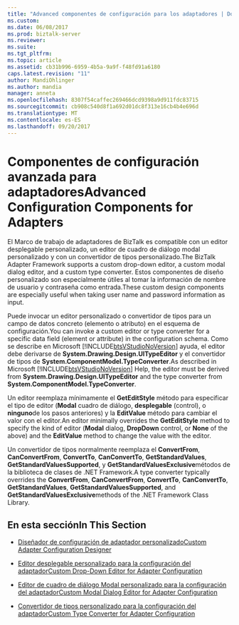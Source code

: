 ```yaml
---
title: "Advanced componentes de configuración para los adaptadores | Documentos de Microsoft"
ms.custom: 
ms.date: 06/08/2017
ms.prod: biztalk-server
ms.reviewer: 
ms.suite: 
ms.tgt_pltfrm: 
ms.topic: article
ms.assetid: cb31b996-6959-4b5a-9a9f-f48fd91a6180
caps.latest.revision: "11"
author: MandiOhlinger
ms.author: mandia
manager: anneta
ms.openlocfilehash: 8307f54caffec269466dcd9398a9d911fdc83715
ms.sourcegitcommit: cb908c540d8f1a692d01dc8f313e16cb4b4e696d
ms.translationtype: MT
ms.contentlocale: es-ES
ms.lasthandoff: 09/20/2017
---
```

# <a name="advanced-configuration-components-for-adapters"></a><span data-ttu-id="07d9c-102">Componentes de configuración avanzada para adaptadores</span><span class="sxs-lookup"><span data-stu-id="07d9c-102">Advanced Configuration Components for Adapters</span></span>
<span data-ttu-id="07d9c-103">El Marco de trabajo de adaptadores de BizTalk es compatible con un editor desplegable personalizado, un editor de cuadro de diálogo modal personalizado y con un convertidor de tipos personalizado.</span><span class="sxs-lookup"><span data-stu-id="07d9c-103">The BizTalk Adapter Framework supports a custom drop-down editor, a custom modal dialog editor, and a custom type converter.</span></span> <span data-ttu-id="07d9c-104">Estos componentes de diseño personalizado son especialmente útiles al tomar la información de nombre de usuario y contraseña como entrada.</span><span class="sxs-lookup"><span data-stu-id="07d9c-104">These custom design components are especially useful when taking user name and password information as input.</span></span>  
  
 <span data-ttu-id="07d9c-105">Puede invocar un editor personalizado o convertidor de tipos para un campo de datos concreto (elemento o atributo) en el esquema de configuración.</span><span class="sxs-lookup"><span data-stu-id="07d9c-105">You can invoke a custom editor or type converter for a specific data field (element or attribute) in the configuration schema.</span></span> <span data-ttu-id="07d9c-106">Como se describe en Microsoft [!INCLUDE[btsVStudioNoVersion](../includes/btsvstudionoversion-md.md)] ayuda, el editor debe derivarse de **System.Drawing.Design.UITypeEditor** y el convertidor de tipos de **System.ComponentModel.TypeConverter**.</span><span class="sxs-lookup"><span data-stu-id="07d9c-106">As described in Microsoft [!INCLUDE[btsVStudioNoVersion](../includes/btsvstudionoversion-md.md)] Help, the editor must be derived from **System.Drawing.Design.UITypeEditor** and the type converter from **System.ComponentModel.TypeConverter**.</span></span>  
  
 <span data-ttu-id="07d9c-107">Un editor reemplaza mínimamente el **GetEditStyle** método para especificar el tipo de editor (**Modal** cuadro de diálogo, **desplegable** (control), o **ninguno**de los pasos anteriores) y la **EditValue** método para cambiar el valor con el editor.</span><span class="sxs-lookup"><span data-stu-id="07d9c-107">An editor minimally overrides the **GetEditStyle** method to specify the kind of editor (**Modal** dialog, **DropDown** control, or **None** of the above) and the **EditValue** method to change the value with the editor.</span></span>  
  
 <span data-ttu-id="07d9c-108">Un convertidor de tipos normalmente reemplaza el **ConvertFrom**, **CanConvertFrom**, **ConvertTo**, **CanConvertTo**,  **GetStandardValues**, **GetStandardValuesSupported**, y **GetStandardValuesExclusive**métodos de la biblioteca de clases de .NET Framework.</span><span class="sxs-lookup"><span data-stu-id="07d9c-108">A type converter typically overrides the **ConvertFrom**, **CanConvertFrom**, **ConvertTo**, **CanConvertTo**, **GetStandardValues**, **GetStandardValuesSupported**, and **GetStandardValuesExclusive**methods of the .NET Framework Class Library.</span></span>  
  
## <a name="in-this-section"></a><span data-ttu-id="07d9c-109">En esta sección</span><span class="sxs-lookup"><span data-stu-id="07d9c-109">In This Section</span></span>  
  
-   [<span data-ttu-id="07d9c-110">Diseñador de configuración de adaptador personalizado</span><span class="sxs-lookup"><span data-stu-id="07d9c-110">Custom Adapter Configuration Designer</span></span>](../core/custom-adapter-configuration-designer.md)  
  
-   [<span data-ttu-id="07d9c-111">Editor desplegable personalizado para la configuración del adaptador</span><span class="sxs-lookup"><span data-stu-id="07d9c-111">Custom Drop-Down Editor for Adapter Configuration</span></span>](../core/custom-drop-down-editor-for-adapter-configuration.md)  
  
-   [<span data-ttu-id="07d9c-112">Editor de cuadro de diálogo Modal personalizado para la configuración del adaptador</span><span class="sxs-lookup"><span data-stu-id="07d9c-112">Custom Modal Dialog Editor for Adapter Configuration</span></span>](../core/custom-modal-dialog-editor-for-adapter-configuration.md)  
  
-   [<span data-ttu-id="07d9c-113">Convertidor de tipos personalizado para la configuración del adaptador</span><span class="sxs-lookup"><span data-stu-id="07d9c-113">Custom Type Converter for Adapter Configuration</span></span>](../core/custom-type-converter-for-adapter-configuration.md)